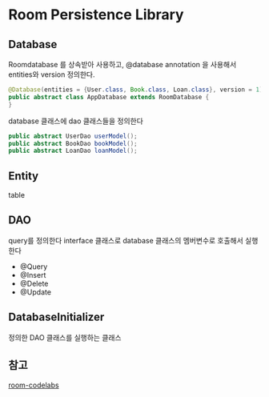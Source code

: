 
# Room Persistence Library


## Database
Roomdatabase 를 상속받아 사용하고, @database annotation 을 사용해서 entities와 version 정의한다.
```java
@Database(entities = {User.class, Book.class, Loan.class}, version = 1)
public abstract class AppDatabase extends RoomDatabase {
}
```
database 클래스에 dao 클래스들을 정의한다
```java
public abstract UserDao userModel();
public abstract BookDao bookModel();
public abstract LoanDao loanModel();
```
## Entity
table
## DAO
query를 정의한다 interface 클래스로 database 클래스의 멤버변수로 호출해서 실행한다
- @Query
- @Insert
- @Delete
- @Update  
## DatabaseInitializer
정의한 DAO 클래스를 실행하는 클래스

## 참고
[room-codelabs](https://codelabs.developers.google.com/codelabs/android-persistence/#0)
